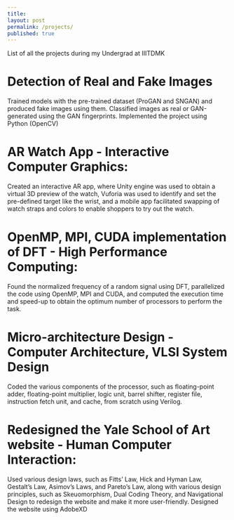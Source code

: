 ```yaml
---
title:
layout: post
permalink: /projects/
published: true
---
```

List of all the projects during my Undergrad at IIITDMK

# Detection of Real and Fake Images

Trained models with the pre-trained dataset (ProGAN and SNGAN) and produced fake images using them. Classified images as real or GAN-generated using the GAN fingerprints. Implemented the project using Python (OpenCV)

# AR Watch App - Interactive Computer Graphics:

Created an interactive AR app, where Unity engine was used to obtain a virtual 3D preview of the watch, Vuforia was used to identify and set the pre-defined target like the wrist, and a mobile app facilitated swapping of watch straps and colors to enable shoppers to try out the watch.

# OpenMP, MPI, CUDA implementation of DFT - High Performance Computing:

Found the normalized frequency of a random signal using DFT, parallelized the code using OpenMP, MPI and CUDA, and computed the execution time and speed-up to obtain the optimum number of processors to perform the task.

# Micro-architecture Design - Computer Architecture, VLSI System Design

Coded the various components of the processor, such as floating-point adder, floating-point multiplier, logic unit, barrel shifter, register file, instruction fetch unit, and cache, from scratch using Verilog.

# Redesigned the Yale School of Art website - Human Computer Interaction:

Used various design laws, such as Fitts’ Law, Hick and Hyman Law, Gestalt’s Law, Asimov’s Laws, and Pareto’s Law, along with various design principles, such as Skeuomorphism, Dual Coding Theory, and Navigational Design to redesign the website and make it more user-friendly. Designed the website using AdobeXD


<!-- <div class="ProjectContainer">

	<div class="gallery">


  {% for project in site.projects %}

  {% if project.redirect %}
  <div class="projectTile">
          <a href="{{ project.redirect }}" target="_blank">
          <span>
              <h2>{{ project.title }}</h2>
              <br/>
              <p>{{ project.description }}</p>
          </span>
          </a>
  </div>

  {% else %}

  <div class="projectTile">
          <a href="{{ project.url | prepend: site.baseurl | prepend: site.url }}">
          <span>
              <h2>{{ project.title }}</h2>
              <br/>
              <p>{{ project.description }}</p>
          </span>
          </a>
  </div>

  {% endif %}

  {% endfor %}

	</div>

</div> -->
